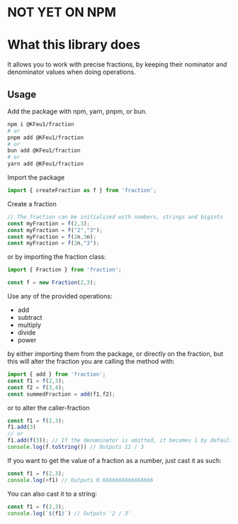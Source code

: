 # **NOT YET ON NPM**

# What this library does
It allows you to work with precise fractions, by keeping their nominator and denominator values when doing operations.

## Usage

Add the package with npm, yarn, pnpm, or bun.
```bash
npm i @KFeu1/fraction
# or
pnpm add @KFeu1/fraction
# or
bun add @KFeu1/fraction
# or
yarn add @KFeu1/fraction
```

Import the package
```ts
import { createFraction as f } from 'fraction';
```

Create a fraction
```ts
// The fraction can be initialized with numbers, strings and bigints
const myFraction = f(2,3);
const myFraction = f("2","3");
const myFraction = f(2n,3n);
const myFraction = f(2n,"3");
```

or by importing the fraction class:

```ts
import { Fraction } from 'fraction';

const f = new Fraction(2,3);
```

Use any of the provided operations:
- add
- subtract
- multiply
- divide
- power

by either importing them from the package, or directly on the fraction, but this will alter the fraction you are calling the method with:

```ts
import { add } from 'fraction';
const f1 = f(2,3);
const f2 = f(3,4);
const summedFraction = add(f1,f2);
```

or to alter the caller-fraction
```ts
const f1 = f(2,3);
f1.add(3)
// or
f1.add(f(3)); // If the denominator is omitted, it becomes 1 by default.
console.log(f.toString()) // Outputs 11 / 3
```

If you want to get the value of a fraction as a number, just cast it as such:

```ts
const f1 = f(2,3);
console.log(+f1) // Outputs 0.6666666666666666
```

You can also cast it to a string:

```ts
const f1 = f(2,3);
console.log(`${f1}`) // Outputs '2 / 3'
```

